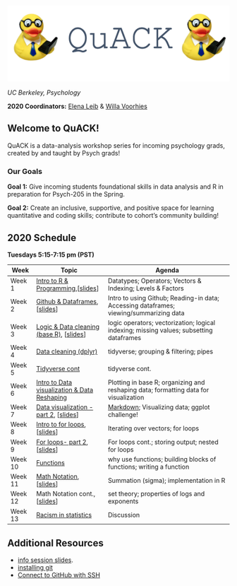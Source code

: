 


![](img/logo.png)

 *UC Berkeley, Psychology*
 

**2020 Coordinators:** [Elena Leib](https://bungelab.berkeley.edu/graduate-students/) & [Willa Voorhies](https://cnl.berkeley.edu/people/willa-voorhies/)


## Welcome to QuACK! 
QuACK is a data-analysis workshop series for incoming psychology grads, created by and taught by Psych grads!


### Our Goals
  **Goal 1:** Give incoming students foundational skills in data analysis and R in preparation for Psych-205 in the Spring.
  
  
  **Goal 2:** Create an inclusive, supportive, and positive space for learning quantitative and coding skills; contribute to cohort’s community building!
   




  
## 2020 Schedule
**Tuesdays 5:15-7:15 pm (PST)**

|  Week | Topic | Agenda | 
| ------|-------|------- |
| Week 1| [Intro to R & Programming](https://github.com/UCB-Psychology-QuACK/week1_introR),[<a href="img/QuACK_Week1_Intro.pdf">slides</a>]|Datatypes; Operators; Vectors & Indexing; Levels & Factors|
| Week 2| [Github & Dataframes](https://github.com/UCB-Psychology-QuACK/week2_dataframes), [<a href="img/QuACK_Week2_github_post.pdf">slides</a>]   |Intro to using Github; Reading-in data; Accessing dataframes; viewing/summarizing data|
| Week 3| [Logic & Data cleaning (base R)](https://github.com/UCB-Psychology-QuACK/week3_datacleaning_baseR), [<a href="img/QuACK_Week3_logic_dataCleaning.pdf">slides</a>]|logic operators; vectorization; logical indexing; missing values; subsetting dataframes|
| Week 4| [Data cleaning (dplyr)](https://github.com/UCB-Psychology-QuACK/week4_datacleaning_tidyverse) |tidyverse; grouping & filtering; pipes|
| Week 5| [Tidyverse cont](https://github.com/UCB-Psychology-QuACK/week5_tidyverse_part2) |tidyverse cont. |
  | Week 6|[Intro to Data visualization & Data Reshaping](https://github.com/UCB-Psychology-QuACK/week6_reshaping_introDataVis) | Plotting in base R; organizing and reshaping data; formatting data for visualization |
  | Week 7| [Data visualization - part 2](https://github.com/UCB-Psychology-QuACK/week7_reshaping_ggplot), [<a href="img/Week 7- data Vis.pdf">slides</a>] |[Markdown](img/Week7_markdownOutput.pdf); Visualizing data; ggplot challenge!|
| Week 8| [Intro to for loops](https://github.com/UCB-Psychology-QuACK/week8_for_loops), [<a href="img/QuACK_Week8_for_loops.pdf">slides</a>] |Iterating over vectors; for loops|
 | Week 9| [For loops- part 2](https://github.com/UCB-Psychology-QuACK/week9_for_loops_part2/blob/master/README.md), [<a href="img/Week9_forloopscont.pdf">slides</a>] | For loops cont.; storing output; nested for loops |
 | Week 10| [Functions](https://github.com/UCB-Psychology-QuACK/week10_functions)| why use functions; building blocks of functions; writing a function|
 | Week 11| [Math Notation](https://github.com/UCB-Psychology-QuACK/week11_mathNotation), [<a href="img/summation.pdf">slides</a>]| Summation (sigma); implementation in R|
 | Week 12| Math Notation cont., [<a href="img/QuACK_Week13_LogsExps.pdf">slides</a>] | set theory; properties of logs and exponents| 
 | Week 13| [Racism in statistics](https://medium.com/swlh/is-statistics-racist-59cd4ddb5fa9)| Discussion|

 
 
 

## Additional Resources
 * <a href="img/QuACK_info_session.pdf">info session slides</a>.
 * [installing git](https://git-scm.com/book/en/v2/Getting-Started-Installing-Git)
 * [Connect to GitHub with SSH](https://kbroman.org/github_tutorial/pages/first_time.html)
 
 
